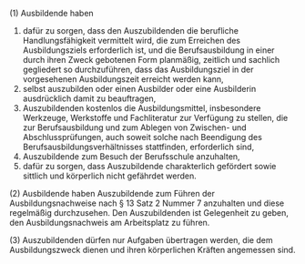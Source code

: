 (1) Ausbildende haben

1. dafür zu sorgen, dass den Auszubildenden die berufliche Handlungsfähigkeit vermittelt wird, die zum Erreichen des Ausbildungsziels erforderlich ist, und die Berufsausbildung in einer durch ihren Zweck gebotenen Form planmäßig, zeitlich und sachlich gegliedert so durchzuführen, dass das Ausbildungsziel in der vorgesehenen Ausbildungszeit erreicht werden kann,
2. selbst auszubilden oder einen Ausbilder oder eine Ausbilderin ausdrücklich damit zu beauftragen,
3. Auszubildenden kostenlos die Ausbildungsmittel, insbesondere Werkzeuge, Werkstoffe und Fachliteratur zur Verfügung zu stellen, die zur Berufsausbildung und zum Ablegen von Zwischen- und Abschlussprüfungen, auch soweit solche nach Beendigung des Berufsausbildungsverhältnisses stattfinden, erforderlich sind,
4. Auszubildende zum Besuch der Berufsschule anzuhalten,
5. dafür zu sorgen, dass Auszubildende charakterlich gefördert sowie sittlich und körperlich nicht gefährdet werden.

(2) Ausbildende haben Auszubildende zum Führen der Ausbildungsnachweise nach § 13 Satz 2 Nummer 7 anzuhalten und diese regelmäßig durchzusehen. Den Auszubildenden ist Gelegenheit zu geben, den Ausbildungsnachweis am Arbeitsplatz zu führen.

(3) Auszubildenden dürfen nur Aufgaben übertragen werden, die dem Ausbildungszweck dienen und ihren körperlichen Kräften angemessen sind.